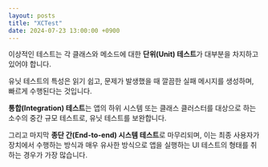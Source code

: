 ```yaml
---
layout: posts
title: "XCTest"
date: 2024-07-23 13:00:00 +0900
---
```


이상적인 테스트는 각 클래스와 메소드에 대한 **단위(Unit) 테스트**가 대부분을 차지하고 있어야 합니다.

유닛 테스트의 특성은 읽기 쉽고, 문제가 발생했을 때 깔끔한 실패 메시지를 생성하며, 빠르게 수행된다는 것입니다.

**통합(Integration) 테스트**는 앱의 하위 시스템 또는 클래스 클러스터를 대상으로 하는 소수의 중간 규모 테스트로, 유닛 테스트를 보완합니다.

그리고 마지막 **종단 간(End-to-end) 시스템 테스트**로 마무리되며, 이는 최종 사용자가 장치에서 수행하는 방식과 매우 유사한 방식으로 앱을 실행하는 UI 테스트의 형태를 취하는 경우가 가장 많습니다.
